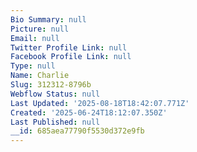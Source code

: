 ```yaml
---
Bio Summary: null
Picture: null
Email: null
Twitter Profile Link: null
Facebook Profile Link: null
Type: null
Name: Charlie
Slug: 312312-8796b
Webflow Status: null
Last Updated: '2025-08-18T18:42:07.771Z'
Created: '2025-06-24T18:12:07.350Z'
Last Published: null
__id: 685aea77790f5530d372e9fb
---
```


